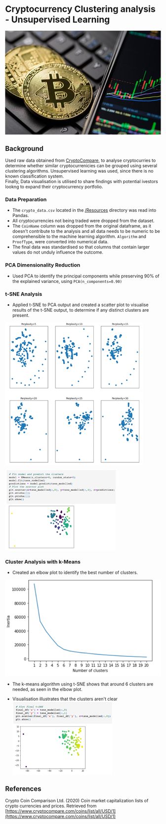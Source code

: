 # Cryptocurrency Clustering analysis - Unsupervised Learning


![Crypto](Resources/readme_image.jpeg)


## Background

Used raw data obtained from [CryptoCompare](https://min-api.cryptocompare.com/data/all/coinlist), to analyse cryptocurries to determine whether similar cryptocurrenicies can be grouped using several clustering algorithms. 
Unsupervised learning was used, since there is no known classification system.  
Finally, Data visualisation is utilised to share findings with potential ivestors lookng to expand their cryptocurrency portfolio. 

### Data Preparation

* The  `crypto_data.csv` located in the [/Resources](Resources/) directory was read into Pandas. 
* All cryptocurrencies not being traded were dropped from the dataset.
* The `CoinName` column was dropped from the original dataframe, as it doesn't contribute to the analysis and all data needs to be numeric to be comprehensible to the machine learning algorithm.
 `Algorithm` and `ProofType`, were converted into numerical data. 
* The final data was standardised so that columns that contain larger values do not unduly influence the outcome.

### PCA Dimensionality Reduction
* Used PCA to identify the principal components while preserving 90% of the explained variance, using `PCA(n_components=0.90)` 

### t-SNE Analysis
* Applied t-SNE to PCA output and created a scatter plot to visualise results of the t-SNE output, to determine if any distinct clusters are present.


![Scatter Plot](Resources/scatter_plots.png)

![Predicted Cluster](Resources/predicted_cluster.png)

### Cluster Analysis with k-Means

* Created an elbow plot to identify the best number of clusters. 

![Elbow_Plot](Resources/elbow_plot.png)

* The k-means algorithm using t-SNE shows that around 6 clusters are needed, as seen in the elbow plot. 

* Visualisation illustrates that the clusters aren't clear 
![Final Cluster](Resources/t-sne_cluster.png)

## References

Crypto Coin Comparison Ltd. (2020) Coin market capitalization lists of crypto currencies and prices. Retrieved from [https://www.cryptocompare.com/coins/list/all/USD/1](https://www.cryptocompare.com/coins/list/all/USD/1)



